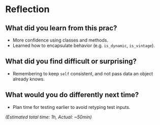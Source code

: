 # Reflection

## What did you learn from this prac?
- More confidence using classes and methods.
- Learned how to encapsulate behavior (e.g. `is_dynamic`, `is_vintage`).

## What did you find difficult or surprising?
- Remembering to keep `self` consistent, and not pass data an object already knows.

## What would you do differently next time?
- Plan time for testing earlier to avoid retyping test inputs.

*(Estimated total time: 1h, Actual: ~50min)*

